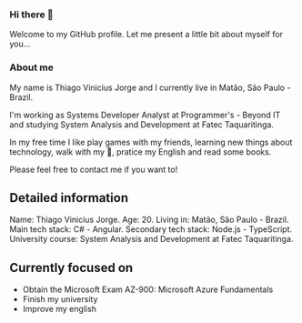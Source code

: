 ### Hi there 👋

Welcome to my GitHub profile. Let me present a little bit about myself for you...

### About me

My name is Thiago Vinicius Jorge and I currently live in Matão, São Paulo - Brazil.

I'm working as Systems Developer Analyst at Programmer's - Beyond IT and studying System Analysis and Development at Fatec Taquaritinga.

In my free time I like play games with my friends, learning new things about technology, walk with my 🐶, pratice my English and read some books.

Please feel free to contact me if you want to!

## Detailed information

Name: Thiago Vinicius Jorge.
Age: 20.
Living in: Matão, São Paulo - Brazil.
Main tech stack: C# - Angular.
Secondary tech stack: Node.js - TypeScript.
University course: System Analysis and Development at Fatec Taquaritinga.

## Currently focused on
* Obtain the Microsoft Exam AZ-900: Microsoft Azure Fundamentals
* Finish my university
* Improve my english 
<!--
**devThiagoJorge/devThiagoJorge** is a ✨ _special_ ✨ repository because its `README.md` (this file) appears on your GitHub profile.

Here are some ideas to get you started:

- 🔭 I’m currently working on ...
- 🌱 I’m currently learning ...
- 👯 I’m looking to collaborate on ...
- 🤔 I’m looking for help with ...
- 💬 Ask me about ...
- 📫 How to reach me: ...
- 😄 Pronouns: ...
- ⚡ Fun fact: ...
-->

